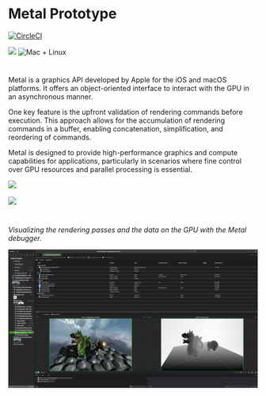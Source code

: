 # Metal Prototype

[![CircleCI](https://dl.circleci.com/status-badge/img/gh/KelCodesStuff/Metal-Prototype/tree/main.svg?style=shield)](https://dl.circleci.com/status-badge/redirect/gh/KelCodesStuff/Metal-Prototype/tree/main)

<img src="https://img.shields.io/badge/Swift-5.8-orange.svg"/>
<img src="https://img.shields.io/badge/Platforms-macOS-brightgreen.svg?style=flat" alt="Mac + Linux"/>

#

Metal is a graphics API developed by Apple for the iOS and macOS platforms. It offers an object-oriented interface to interact with the GPU in an asynchronous manner. 

One key feature is the upfront validation of rendering commands before execution. This approach allows for the accumulation of rendering commands in a buffer, enabling concatenation, simplification, and reordering of commands. 

Metal is designed to provide high-performance graphics and compute capabilities for applications, particularly in scenarios where fine control over GPU resources and parallel processing is essential.

![](Images/metal-scene1.png)

![](Images/metal-scene2.png)

#

*Visualizing the rendering passes and the data on the GPU with the Metal debugger.*

![](Images/metal-scene4.png)


